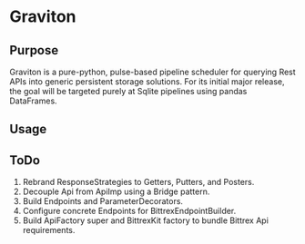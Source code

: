 # Graviton

## Purpose

Graviton is a pure-python, pulse-based pipeline scheduler for querying Rest APIs into generic persistent storage solutions. For its initial major release, the goal will be targeted purely at Sqlite pipelines using pandas DataFrames.

## Usage

## ToDo

1. Rebrand ResponseStrategies to Getters, Putters, and Posters.
2. Decouple Api from ApiImp using a Bridge pattern.
3. Build Endpoints and ParameterDecorators.
4. Configure concrete Endpoints for BittrexEndpointBuilder.
5. Build ApiFactory super and BittrexKit factory to bundle Bittrex Api requirements.
